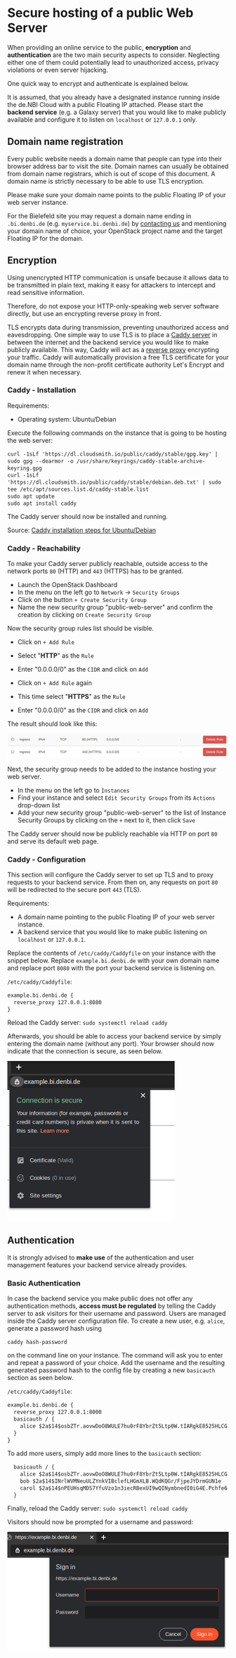 # Secure hosting of a public Web Server

When providing an online service to the public, **encryption** and **authentication** are the two main security aspects to consider.
Neglecting either one of them could potentially lead to unauthorized access, privacy violations or even server hijacking.

One quick way to encrypt and authenticate is explained below.

It is assumed, that you already have a designated instance running inside the de.NBI Cloud with a public Floating IP attached.
Please start the **backend service** (e.g. a Galaxy server) that you would like to make publicly available and configure it to listen on `localhost` or `127.0.0.1` only.

## Domain name registration

Every public website needs a domain name that people can type into their browser address bar to visit the site.
Domain names can usually be obtained from domain name registrars, which is out of scope of this document.
A domain name is strictly necessary to be able to use TLS encryption.

Please make sure your domain name points to the public Floating IP of your web server instance.

For the Bielefeld site you may request a domain name ending in `.bi.denbi.de` (e.g. `myservice.bi.denbi.de`) by [contacting us](../../Compute_Center/Bielefeld.md#contact) and mentioning your domain name of choice, your OpenStack project name and the target Floating IP for the domain.

## Encryption

Using unencrypted HTTP communication is unsafe because it allows data to be transmitted in plain text,
making it easy for attackers to intercept and read sensitive information.

Therefore, do not expose your HTTP-only-speaking web server software directly, but use an encrypting reverse proxy in front.

TLS encrypts data during transmission, preventing unauthorized access and eavesdropping.
One simple way to use TLS is to place a [Caddy server](https://caddyserver.com/) in between the internet and the backend service you would like to make publicly available.
This way, Caddy will act as a [reverse proxy](https://en.wikipedia.org/wiki/Reverse_proxy) encrypting your traffic. Caddy will automatically provision a free TLS certificate for your domain name through the non-profit certificate authority Let's Encrypt and renew it when necessary.

### Caddy - Installation

Requirements:

- Operating system: Ubuntu/Debian

Execute the following commands on the instance that is going to be hosting the web server:
```
curl -1sLf 'https://dl.cloudsmith.io/public/caddy/stable/gpg.key' | sudo gpg --dearmor -o /usr/share/keyrings/caddy-stable-archive-keyring.gpg
curl -1sLf 'https://dl.cloudsmith.io/public/caddy/stable/debian.deb.txt' | sudo tee /etc/apt/sources.list.d/caddy-stable.list
sudo apt update
sudo apt install caddy
```

The Caddy server should now be installed and running.

Source: [Caddy installation steps for Ubuntu/Debian](https://caddyserver.com/docs/install#debian-ubuntu-raspbian)

### Caddy - Reachability

To make your Caddy server publicly reachable, outside access to the network ports `80` (HTTP) and `443` (HTTPS) has to be granted.

- Launch the OpenStack Dashboard
- In the menu on the left go to `Network` -> `Security Groups`
- Click on the button `+ Create Security Group`
- Name the new security group "public-web-server" and confirm the creation by clicking on `Create Security Group`

Now the security group rules list should be visible.

- Click on `+ Add Rule`
- Select "**HTTP**" as the `Rule`
- Enter "0.0.0.0/0" as the `CIDR` and click on `Add`

- Click on `+ Add Rule` again
- This time select "**HTTPS**" as the `Rule`
- Enter "0.0.0.0/0" as the `CIDR` and click on `Add`

The result should look like this:

![](images/security-group-rules.png)

Next, the security group needs to be added to the instance hosting your web server.

- In the menu on the left go to `Instances`
- Find your instance and select `Edit Security Groups` from its `Actions` drop-down list
- Add your new security group "public-web-server" to the list of Instance Security Groups by clicking on the `+` next to it, then click `Save`

The Caddy server should now be publicly reachable via HTTP on port `80` and serve its default web page.

### Caddy - Configuration

This section will configure the Caddy server to set up TLS and to proxy requests to your backend service.
From then on, any requests on port `80` will be redirected to the secure port `443` (TLS).

Requirements:

- A domain name pointing to the public Floating IP of your web server instance.
- A backend service that you would like to make public listening on `localhost` or `127.0.0.1`.

Replace the contents of `/etc/caddy/Caddyfile` on your instance with the snippet below.
Replace `example.bi.denbi.de` with your own domain name and replace port `8080` with the port your
backend service is listening on.

`/etc/caddy/Caddyfile`:
```
example.bi.denbi.de {
  reverse_proxy 127.0.0.1:8080
}
```

Reload the Caddy server:
`sudo systemctl reload caddy`

Afterwards, you should be able to access your backend service by simply entering the domain name (without any port).
Your browser should now indicate that the connection is secure, as seen below.

![](images/connection-secure.png)

## Authentication

It is strongly advised to **make use** of the authentication and user management features your backend service
already provides.

### Basic Authentication

In case the backend service you make public does not offer any authentication methods,
**access must be regulated** by telling the Caddy server to ask visitors for their username and password.
Users are managed inside the Caddy server configuration file.
To create a new user, e.g. `alice`, generate a password hash using 

```
caddy hash-password
```

on the command line on your instance. The command will ask you to enter and repeat a password of your choice.
Add the username and the resulting generated password hash to the config file by creating a
new `basicauth` section as seen below.

`/etc/caddy/Caddyfile`:
```
example.bi.denbi.de {
  reverse_proxy 127.0.0.1:8000
  basicauth / {
    alice $2a$14$osbZTr.aovwDoO8WULE7hu0rF8YbrZt5Ltp0W.tIARgkE8525HLCG
  }
}
```

To add more users, simply add more lines to the `basicauth` section:

```
  basicauth / {
    alice $2a$14$osbZTr.aovwDoO8WULE7hu0rF8YbrZt5Ltp0W.tIARgkE8525HLCG
    bob $2a$14$INrlWVMNeuULZYnkVIBclefLHGmXLB.WQdKQGr/FjpeJYDrmGUN1e
    carol $2a$14$nPEUHsqMDS7YfuVzo1n3iecRBexUI9wQINymbnedI0iG4E.Pchfe6
  }
```

Finally, reload the Caddy server: `sudo systemctl reload caddy`

Visitors should now be prompted for a username and password:

![](images/basic-auth.png)
